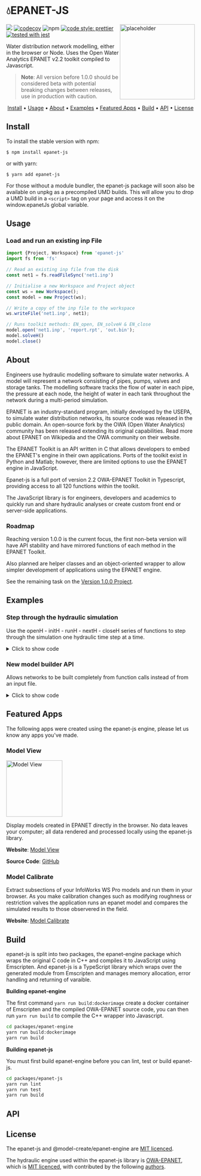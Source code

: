 # 💧EPANET-JS

<img src="https://app.modelcreate.com/images/auth.jpg" alt="placeholder" height="200" align="right"/>

![](https://github.com/modelcreate/epanet-js/workflows/CI/badge.svg) [![codecov](https://codecov.io/gh/modelcreate/epanet-js/branch/master/graph/badge.svg)](https://codecov.io/gh/modelcreate/epanet-js) ![npm](https://img.shields.io/npm/v/epanet-js) [![code style: prettier](https://img.shields.io/badge/code_style-prettier-ff69b4.svg)](https://github.com/prettier/prettier) [![tested with jest](https://img.shields.io/badge/tested_with-jest-99424f.svg)](https://github.com/facebook/jest)



Water distribution network modelling, either in the browser or Node. Uses the Open Water Analytics EPANET v2.2 toolkit compiled to Javascript.

> **Note**: All version before 1.0.0 should be considered beta with potential breaking changes between releases, use in production with caution.

<p align="center">
  <a href="#install">Install</a> •
  <a href="#usage">Usage</a> •
  <a href="#about">About</a> •
  <a href="#examples">Examples</a> •
  <a href="#featured-apps">Featured Apps</a> •
  <a href="#build">Build</a> •
  <a href="#api">API</a> •
  <a href="#license">License</a>
</p>


## Install
To install the stable version with npm:

```
$ npm install epanet-js
```

or with yarn:

```
$ yarn add epanet-js
```

For those without a module bundler, the epanet-js package will soon also be available on unpkg as a precompiled UMD builds. This will allow you to drop a UMD build in a `<script>` tag on your page and access it on the window.epanetJs global variable.


## Usage
### Load and run an existing inp File

```js
import {Project, Workspace} from 'epanet-js'
import fs from 'fs'

// Read an existing inp file from the disk
const net1 = fs.readFileSync('net1.inp')

// Initialise a new Workspace and Project object
const ws = new Workspace();
const model = new Project(ws);

// Write a copy of the inp file to the workspace
ws.writeFile('net1.inp', net1);

// Runs toolkit methods: EN_open, EN_solveH & EN_close
model.open('net1.inp', 'report.rpt', 'out.bin');
model.solveH()
model.close()
```


## About

Engineers use hydraulic modelling software to simulate water networks. A model will represent a network consisting of pipes, pumps, valves and storage tanks. The modelling software tracks the flow of water in each pipe, the pressure at each node, the height of water in each tank throughout the network during a multi-period simulation. 

EPANET is an industry-standard program, initially developed by the USEPA, to simulate water distribution networks, its source code was released in the public domain. An open-source fork by the OWA (Open Water Analytics) community has been released extending its original capabilities. Read more about EPANET on Wikipedia and the OWA community on their website.

The EPANET Toolkit is an API written in C that allows developers to embed the EPANET's engine in their own applications. Ports of the toolkit exist in Python and Matlab; however, there are limited options to use the EPANET engine in JavaScript.

Epanet-js is a full port of version 2.2 OWA-EPANET Toolkit in Typescript, providing access to all 120 functions within the toolkit.

The JavaScript library is for engineers, developers and academics to quickly run and share hydraulic analyses or create custom front end or server-side applications.



### Roadmap

Reaching version 1.0.0 is the current focus, the first non-beta version will have API stability and have mirrored functions of each method in the EPANET Toolkit.

Also planned are helper classes and an object-oriented wrapper to allow simpler development of applications using the EPANET engine.

See the remaining task on the [Version 1.0.0 Project](https://github.com/modelcreate/epanet-js/projects/1).


## Examples

### Step through the hydraulic simulation

Use the openH - initH - runH - nextH - closeH series of functions to step through the simulation one hydraulic time step at a time.

<details><summary>Click to show code</summary>
<p>


```js
const {Project, Workspace} = require('epanet-js')
const tslib = require('tslib')
var fs = require('fs');

const net1 = fs.readFileSync('net1.inp')

const ws = new Workspace();
const model = new Project(ws);

ws.writeFile('net1.inp', net1);

model.open('net1.inp', 'report.rpt', 'out.bin');

const n11Index = model.getNodeIndex('11')

model.openH();
model.initH(11);

let tStep = Infinity;
do {
  const cTime = model.runH();
  const pressure = model.getNodeValue(n11Index, 11)
  console.log(`Current Time: - ${cTime}, Node 11 Pressure: ${pressure.toFixed(2)}`)

  tStep = model.nextH();
} while (tStep > 0);

model.saveH();
model.closeH();
```

</p>
</details>



### New model builder API

Allows networks to be built completely from function calls instead of from an input file.

<details><summary>Click to show code</summary>
<p>


```js
import {Project, Workspace} from 'epanet-js'

const ws = new Workspace();
const model = new Project(ws);

model.init('report.rpt', 'out.bin', 0, 0);

const n1Index = model.addNode('N1', NodeType.Junction);
const n2Index = model.addNode('N2', NodeType.Junction);
model.setJunctionData(n1Index, 700, 0, '');
model.setJunctionData(n2Index, 400, 0, '');

const l1Index = model.addLink('L1',LinkType.Pipe,'N1','N2')
```

</p>
</details>


## Featured Apps

The following apps were created using the epanet-js engine, please let us know any apps you've made.

### Model View

<img src="https://raw.githubusercontent.com/modelcreate/model-view/master/ModelViewPreview.gif" alt="Model View" height="150" align="center"/>

Display models created in EPANET directly in the browser. No data leaves your computer; all data rendered and processed locally using the epanet-js library.

**Website**: [Model View](https://view.modelcreate.com/)

**Source Code**: [GitHub](https://github.com/modelcreate/model-view)


### Model Calibrate

Extract subsections of your InfoWorks WS Pro models and run them in your browser. As you make calibration changes such as modifying roughness or restriction valves the application runs an epanet model and compares the simulated results to those observered in the field.

**Website**: [Model Calibrate](https://calibrate.modelcreate.com/)


## Build

epanet-js is split into two packages, the epanet-engine package which wraps the original C code in C++ and compiles it to JavaScript using Emscripten. And epanet-js is a TypeScript library which wraps over the generated module from Emscripten and manages memory allocation, error handling and returning of varaible.

**Building epanet-engine**

The first command `yarn run build:dockerimage` create a docker container of Emscripten and the compiled OWA-EPANET source code, you can then run `yarn run build` to compile the C++ wrapper into Javascript.

```sh
cd packages/epanet-engine
yarn run build:dockerimage
yarn run build
```

**Building epanet-js**

You must first build epanet-engine before you can lint, test or build epanet-js.

```sh
cd packages/epanet-js
yarn run lint
yarn run test
yarn run build
```

## API


## License
The epanet-js and @model-create/epanet-engine are [MIT licenced](https://github.com/modelcreate/epanet-js/blob/master/LICENSE).

The hydraulic engine used within the epanet-js library is [OWA-EPANET](https://github.com/OpenWaterAnalytics/EPANET), which is [MIT licenced](https://github.com/OpenWaterAnalytics/EPANET/blob/dev/LICENSE), with contributed by the following [authors](https://github.com/OpenWaterAnalytics/EPANET/blob/dev/AUTHORS).

